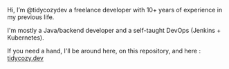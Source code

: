 Hi, I’m @tidycozydev a freelance developer with 10+ years of experience in my previous life.

I'm mostly a Java/backend developer and a self-taught DevOps (Jenkins + Kubernetes).

If you need a hand, I'll be around here, on this repository, and here : [tidycozy.dev](https://tidycozy.dev/)
